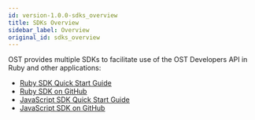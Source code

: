 ```yaml
---
id: version-1.0.0-sdks_overview
title: SDKs Overview
sidebar_label: Overview
original_id: sdks_overview
---
```


OST provides multiple SDKs to facilitate use of the OST Developers API in Ruby and other applications:
* [<u>Ruby SDK Quick Start Guide</u>](3_01_SDK_RUBY.md)
* [<u>Ruby SDK on GitHub</u>](https://github.com/OpenSTFoundation/ost-sdk-ruby/tree/master)
* [<u>JavaScript SDK Quick Start Guide</u>](3_02_SDK_JAVASCRIPT.md)
* [<u>JavaScript SDK on GitHub</u>](https://github.com/OpenSTFoundation/ost-sdk-js/tree/master)

